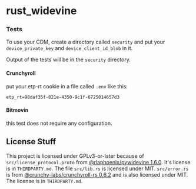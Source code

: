 # rust_widevine

### Tests

To use your CDM, create a directory called `security` and put your `device_private_key` and `device_client_id_blob` in it.

Output of the tests will be in the `security` directory.

#### Crunchyroll

put your etp-rt cookie in a file called `.env` like this:

```env
etp_rt=98daf35f-821e-4350-9c1f-6725014657d3
```

#### Bitmovin

this test does not require any configuration.

## License Stuff

This project is licensed under GPLv3-or-later because of `src/license_protocol.proto` from [@rlaphoenix/pywidevine 1.6.0](https://github.com/rlaphoenix/pywidevine). It's license is in `THIRDPARTY.md`. The file `src/lib.rs` is licensed under MIT. `src/error.rs` is from [@crunchy-labs/crunchyroll-rs 0.6.2](https://github.com/crunchy-labs/crunchyroll-rs) and is also licensed under MIT. The license is in `THIRDPARTY.md`.
